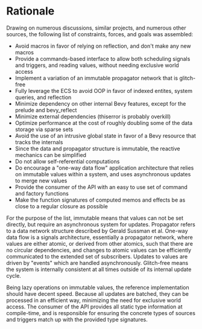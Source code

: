 # Rationale

Drawing on numerous discussions, similar projects, and numerous other sources, the following list
of constraints, forces, and goals was assembled:

- Avoid macros in favor of relying on reflection, and don't make any new macros
- Provide a commands-based interface to allow both scheduling signals and triggers, and reading
  values, without needing exclusive world access
- Implement a variation of an immutable propagator network that is glitch-free
- Fully leverage the ECS to avoid OOP in favor of indexed entites, system queries, and reflection
- Minimize dependency on other internal Bevy features, except for the prelude and bevy_reflect
- Minimize external dependencies (thiserror is probably overkill)
- Optimize performance at the cost of roughly doubling some of the data storage via sparse sets
- Avoid the use of an intrusive global state in favor of a Bevy resource that tracks the internals
- Since the data and propagator structure is immutable, the reactive mechanics can be simplified
- Do not allow self-referential computations
- Do encourage a "one-way data flow" application architecture that relies on immutable values
  within a system, and uses asynchronous updates to merge new values
- Provide the consumer of the API with an easy to use set of command and factory functions
- Make the function signatures of computed memos and effects be as close to a regular closure as
  possible

For the purpose of the list, immutable means that values can not be set directly, but require an
asynchronous system for updates. Propagator refers to a data network structure described by
Gerald Sussman et al. One-way data flow is a signals architecture, essentially a
propagator network, where values are either atomic, or derived from other atomics, such that
there are no circular dependencies, and changes to atomic values can be efficiently communicated
to the extended set of subscribers. Updates to values are driven by "events" which are handled
asynchronously. Glitch-free means the system is internally consistent at all times outside of its
internal update cycle.

Being lazy operations on immutable values, the reference implementation should have decent speed.
Because all updates are batched, they can be processed in an efficient way, minimizing the need for
exclusive world access. The consumer of the API provides all static type information at
compile-time, and is responsible for ensuring the concrete types of sources and triggers match up
with the provided type signatures.
